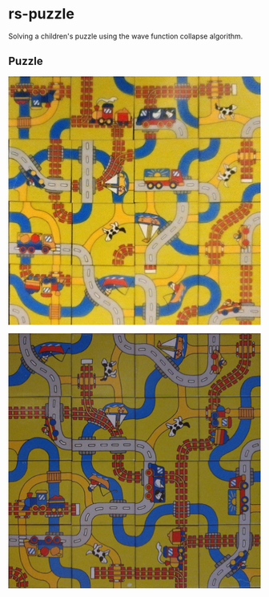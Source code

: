 # rs-puzzle

Solving a children's puzzle using the wave function collapse algorithm.

## Puzzle

![Unsolved Puzzle](unsolved.jpg)

![Solved Puzzle](solved.jpg)
